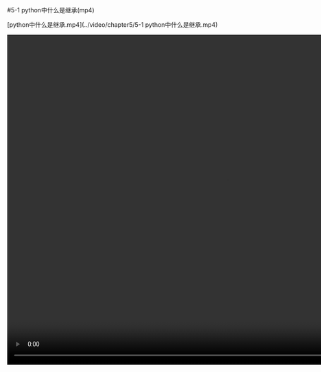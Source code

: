 #5-1 python中什么是继承(mp4)

[python中什么是继承.mp4](../video/chapter5/5-1 python中什么是继承.mp4)

<video width="1024" height="768" controls="">
<source src="../video/chapter5/5-1 python中什么是继承.mp4">
</video>
